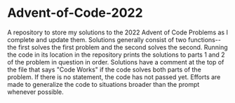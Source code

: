 # Advent-of-Code-2022
A repository to store my solutions to the 2022 Advent of Code Problems as I complete and update them.
Solutions generally consist of two functions--the first solves the first problem and the second solves the second. Running the code in its location in the repository prints the solutions to parts 1 and 2 of the problem in question in order.
Solutions have a comment at the top of the file that says "Code Works" if the code solves both parts of the problem. If there is no statement, the code has not passed yet.
Efforts are made to generalize the code to situations broader than the prompt whenever possible.
